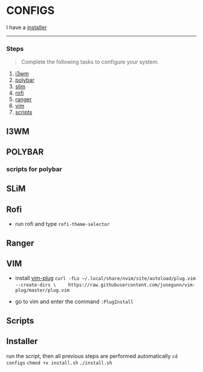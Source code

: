 # CONFIGS
I have a [installer](https://github.com/DONSIMON92/configs#installer)

---
### Steps

> Complete the following tasks to configure your system.

1. [i3wm](https://github.com/DONSIMON92/configs#i3wm "will transfer to the desired head")
2. [polybar](https://github.com/DONSIMON92/configs#polybar "will transfer to the desired head")
3. [slim](https://github.com/DONSIMON92/configs#slim "will transfer to the desired head")
4. [rofi](https://github.com/DONSIMON92/configs#rofi "will transfer to the desired head") 
5. [ranger](https://github.com/DONSIMON92/configs#ranger "will transfer to the desired head")
6. [vim](https:github.com/DONSIMON92/configs#vim "will transfer to the desired head")
7. [scripts](https://github.com/DONSIMON92/configs#scripts "will transfer to the desired head")

## I3WM

## POLYBAR

### scripts for polybar

## SLiM



## Rofi

+ run rofi and type `rofi-theme-selector`

## Ranger

## VIM

+ install [vim-plug](https://github.com/junegunn/vim-plug "github link")
`curl -fLo ~/.local/share/nvim/site/autoload/plug.vim --create-dirs \`
`    https://raw.githubusercontent.com/junegunn/vim-plug/master/plug.vim`

+ go to vim and enter the command `:PlugInstall`

## Scripts

## Installer

run the script, then all previous steps are performed automatically
`cd  configs`
`chmod +x install.sh`
`./install.sh`
